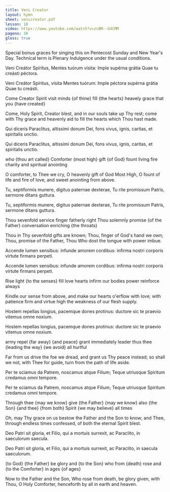 ```yaml
---
title: Veni Creator
layout: hymn
sheet: venicreator.pdf
lesson: 18
video: https://www.youtube.com/watch?v=zcBM--G4CMM
pageno: 36
gloss: true
---
```


Special bonus graces for singing this on Pentecost Sunday and New Year's Day. Technical term is Plenary Indulgence under the usual conditions.

<div data-gloss>
<p>Veni Creátor Spíritus, Mentes tuórum vísita: Imple supérna grátia Quae tu creásti péctora.</p>
<p>Veni Creátor Spíritus, vísita Mentes tuórum: Imple péctora supérna grátia Quae tu creásti.</p>
<p>Come Creator Spirit visit minds {of thine} fill {the hearts} heavely grace that you {have created}</p>
<p>Come, Holy Spirit, Creator blest, and in our souls take up Thy rest; come with Thy grace and heavenly aid to fill the hearts which Thou hast made.</p>
</div>

<div data-gloss>
<p>Qui diceris Paraclitus,
altissimi donum Dei,
fons vivus, ignis, caritas,
et spiritalis unctio.</p>
<p>Qui diceris Paraclitus,
altissimi donum Dei,
fons vivus, ignis, caritas,
et spiritalis unctio.</p>
<p>who {thou art called} Comforter {most high} gift {of God} fount living fire charity and spiritual anointing</p>
<p>O comforter, to Thee we cry,
O heavenly gift of God Most High,
O fount of life and fire of love,
and sweet anointing from above.</p>
</div>

<div data-gloss>
<p>Tu, septiformis munere,
digitus paternae dexterae,
Tu rite promissum Patris,
sermone ditans guttura.</p>
<p>Tu, septiformis munere,
digitus paternae dexterae,
Tu rite promissum Patris,
sermone ditans guttura.</p>
<p>Thou sevenfold service finger fatherly right Thou solemnly promise {of the Father} conversation enriching {the throats}</p>
<p>Thou in Thy sevenfold gifts are known;
Thou, finger of God's hand we own;
Thou, promise of the Father, Thou
Who dost the tongue with power imbue.</p>
</div>

<div data-gloss>
<p>Accende lumen sensibus:
infunde amorem cordibus:
infirma nostri corporis
virtute firmans perpeti.</p>
<p>Accende lumen sensibus:
infunde amorem cordibus:
infirma nostri corporis
virtute firmans perpeti.</p>
<p>Rise light {to the senses} fill love hearts infirm our bodies power reinforce always</p>
<p>Kindle our sense from above,
and make our hearts o'erflow with love;
with patience firm and virtue high
the weakness of our flesh supply.</p>
</div>

<div data-gloss>
<p>Hostem repellas longius,
pacemque dones protinus:
ductore sic te praevio
vitemus omne noxium.</p>
<p>Hostem repellas longius,
pacemque dones protinus:
ductore sic te praevio
vitemus omne noxium.</p>
<p>army repel {far away} {and peace} grant immediately leader thus thee {leading the way} {we avoid} all hurtful</p>
<p>Far from us drive the foe we dread,
and grant us Thy peace instead;
so shall we not, with Thee for guide,
turn from the path of life aside.</p>
</div>

<div data-gloss>
<p>Per te sciamus da Patrem,
noscamus atque Filium;
Teque utriusque Spiritum
credamus omni tempore.</p>
<p>Per te sciamus da Patrem,
noscamus atque Filium;
Teque utriusque Spiritum
credamus omni tempore.</p>
<p>Through thee {may we know} give {the Father} {may we know} also {the Son} {and thee} {from both} Spirit {we may believe} all times</p>
<p>Oh, may Thy grace on us bestow
the Father and the Son to know;
and Thee, through endless times confessed,
of both the eternal Spirit blest.</p>
</div>

<div data-gloss>
<p>Deo Patri sit gloria,
et Filio, qui a mortuis
surrexit, ac Paraclito,
in saeculorum saecula.</p>
<p>Deo Patri sit gloria,
et Filio, qui a mortuis
surrexit, ac Paraclito,
in saecula saeculorum.</p>
<p>{to God} {the Father} be glory and {to the Son} who from {death} rose and {to the Comforter} in ages {of ages}</p>
<p>Now to the Father and the Son,
Who rose from death, be glory given,
with Thou, O Holy Comforter,
henceforth by all in earth and heaven.</p>
</div>

